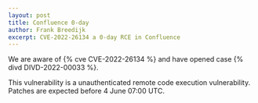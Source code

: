 ```yaml
---
layout: post
title: Confluence 0-day
author: Frank Breedijk
excerpt: CVE-2022-26134 a 0-day RCE in Confluence
---
```

We are aware of {% cve CVE-2022-26134 %} and have opened case {% divd DIVD-2022-00033 %}.

This vulnerability is a unauthenticated remote code execution vulnerability. Patches are expected before 4 June 07:00 UTC. 